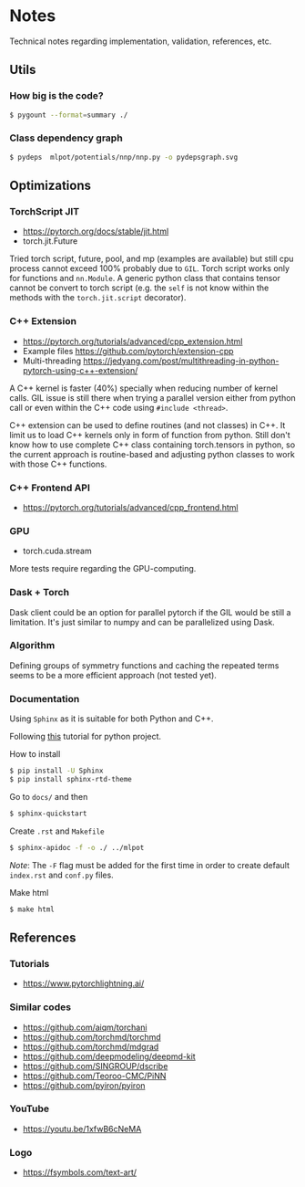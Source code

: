 # Notes

Technical notes regarding implementation, validation, references, etc.

<!--
TODO:
- [ ] define a customized exception class that handles internal error messages and also python exceptions
- [ ] improve CFG design e.g. config file, defaults values, on-the-fly settings.
- [ ] optimize memory allocation of neighbor list atoms and avoiding redundant tensor creation (use torch.resizes)
- [ ] optimize neighbor list update for large number of atoms (not used for training but MD simulations)
- [ ] utilize torch multi-thread or distributed torch
- [ ] optimize code performance regarding python dynamic types (torch script, cython)
- [ ] parallelize descriptor calculations using vectorization or thread pool
-->

## Utils

### How big is the code?

```bash
$ pygount --format=summary ./
```

### Class dependency graph

```bash
$ pydeps  mlpot/potentials/nnp/nnp.py -o pydepsgraph.svg
```

## Optimizations

### TorchScript JIT

- https://pytorch.org/docs/stable/jit.html
- torch.jit.Future

Tried torch script, future, pool, and mp (examples are available) but still cpu process cannot exceed 100% probably due to `GIL`.
Torch script works only for functions and `nn.Module`. A generic python class that contains tensor cannot be convert to torch script (e.g. the `self` is not know within the methods with the `torch.jit.script` decorator).

### C++ Extension

- https://pytorch.org/tutorials/advanced/cpp_extension.html
- Example files https://github.com/pytorch/extension-cpp
- Multi-threading https://jedyang.com/post/multithreading-in-python-pytorch-using-c++-extension/

A C++ kernel is faster (40%) specially when reducing number of kernel calls.
GIL issue is still there when trying a parallel version either from python call or even within the C++ code using `#include <thread>`.

C++ extension can be used to define routines (and not classes) in C++. It limit us to load C++ kernels only in form of function from python. Still don't know how to use complete C++ class containing torch.tensors in python, so the current approach is routine-based and adjusting python classes to work with those C++ functions.

### C++ Frontend API

- https://pytorch.org/tutorials/advanced/cpp_frontend.html

### GPU

- torch.cuda.stream

More tests require regarding the GPU-computing.

### Dask + Torch

Dask client could be an option for parallel pytorch if the GIL would be still a limitation.
It's just similar to numpy and can be parallelized using Dask.

### Algorithm

Defining groups of symmetry functions and caching the repeated terms seems to be a more efficient approach (not tested yet).

### Documentation

Using `Sphinx` as it is suitable for both Python and C++.

Following [this](https://betterprogramming.pub/auto-documenting-a-python-project-using-sphinx-8878f9ddc6e9) tutorial for python project.

How to install

```bash
$ pip install -U Sphinx
$ pip install sphinx-rtd-theme
```

Go to `docs/` and then

```bash
$ sphinx-quickstart
```

Create `.rst` and `Makefile`

```bash
$ sphinx-apidoc -f -o ./ ../mlpot
```

_Note_: The `-F` flag must be added for the first time in order to create default `index.rst` and `conf.py` files.

Make html

```bash
$ make html
```

## References

### Tutorials

- https://www.pytorchlightning.ai/

### Similar codes

- https://github.com/aiqm/torchani
- https://github.com/torchmd/torchmd
- https://github.com/torchmd/mdgrad
- https://github.com/deepmodeling/deepmd-kit
- https://github.com/SINGROUP/dscribe
- https://github.com/Teoroo-CMC/PiNN
- https://github.com/pyiron/pyiron

### YouTube

- https://youtu.be/1xfwB6cNeMA

### Logo

- https://fsymbols.com/text-art/
